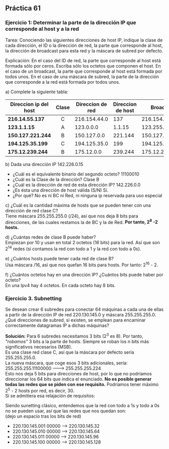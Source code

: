 ## Práctica 61

### Ejercicio 1: Determinar la parte de la dirección IP que corresponde al host y a la red
Tarea: Conociendo las siguientes direcciones de host IP, indique la clase de cada dirección,
el ID o la dirección de red, la parte que corresponde al host, la dirección de broadcast para
esta red y la máscara de subred por defecto.

Explicación: En el caso del ID de red, la parte que corresponde al host está formada sólo
por ceros. Escriba sólo los octetos que componen el host. En el caso de un broadcast, la
parte que corresponde al host está formada por todos unos. En el caso de una máscara de
subred, la parte de la dirección que corresponde a la red está formada por todos unos.

a) Complete la siguiente tabla:

| Direccion ip del host| Clase      | Direccion de red |Direccion de host | Broadcast     | Máscara por defecto |
|----------------------|:----------:|------------------|------------------|---------------|---------------------|
|__216.14.55.137__     |C           |216.154.44.0      |137               |216.154.44.255 |255.255.255.0        |
|__123.1.1.15__        |A           |123.0.0.0         |1.1.15            |123.255.255.255|255.0.0.0            |
|__150.127.221.244__   |B           |150.127.0.0       |221.144           |150.127.255.255|255.255.0.0          |
|__194.125.35.199__    |C           |194.125.35.0      |199               |194.125.35.255 |255.255.255.0        |
|__175.12.239.244__    |B           |175.12.0.0        |239.244           |175.12.255.255 |255.255.0.0          |

b) Dada una dirección IP 142.226.0.15
 - ¿Cuál es el equivalente binario del segundo octeto? 11100010
 - ¿Cuál es la Clase de la dirección? Clase B
 - ¿Cuál es la dirección de red de esta dirección IP? 142.226.0.0
 - ¿Es ésta una dirección de host válida (S/N) Sí. 
 - ¿Por qué? No es ni BC ni Red, ni ninguna ip reservada para uso especial

c) ¿Cuál es la cantidad máxima de hosts que se pueden tener con una dirección de red clase C?  
Tiene máscara 255.255.255.0 (/24), así que nos deja 8 bits para direcciones, de las cuales restamos la de BC y la de Red. __Por tanto, 2<sup>8</sup> -2 hosts.__

d) ¿Cuántas redes de clase B puede haber?  
Empiezan por 10 y usan en total 2 octetos (16 bits) para la red. Así que son  2<sup>14</sup> redes (si contamos la red con todo a 1 y la red con todo a 0s). 

e) ¿Cuántos hosts puede tener cada red de clase B?  
Usa máscara /16, así que nos quefan 16 bits para hosts. Por tanto: 2<sup>16</sup> - 2. 

f) ¿Cuántos octetos hay en una dirección IP? ¿Cuántos bits puede haber por octeto?  
En una Ipv4 hay 4 octetos. En cada octeto hay 8 bits. 


### Ejercicio 3. Subnetting
Se desean crear 6 subredes para conectar 64 máquinas a cada una de ellas a partir de la dirección IP de red 220.130.145.0 y máscara 255.255.255.0. ¿Qué direcciones de subred, si existen, se emplean para encaminar correctamente datagramas IP a dichas máquinas?

__Solución:__
Para 6 subredes necesitamos 3 bits (2<sup>3</sup> es 8). Por tanto, _"robamos"_ 3 bits a la parte de hosts.
Siempre se roban los n bits más significativos necesarios (MSB).   
Es una clase red clase C, así que la máscara por defecto sería 255.255.255.0.  
La nueva máscara, que coge esos 3 bits adicionales, sería:  
255.255.255.11100000 ---> 255.255.255.224  
Esto nos deja 5 bits para direcciones de host, por lo que no podríamos direccionar los 64 bits que indica el enunciado. __No es posible generar todas las redes que se piden con ese requisito.__ Podríamos tener máximo 2<sup>5</sup> - 2 hosts por red, es decir, 30.   
Si se admitiera esa relajación de requisitos:

Siendo sunetting clásico, entendemos que la red con todo a 1s y todo a 0s no se pueden usar, así que las redes que nos quedan son:  
(dejo un espacio tras los bits de red)
 - 220.130.145.001 00000 --> 220.130.145.32
 - 220.130.145.010 00000 --> 220.130.145.64
 - 220.130.145.011 00000 --> 220.130.145.96
 - 220.130.145.100 00000 --> 220.130.145.128


